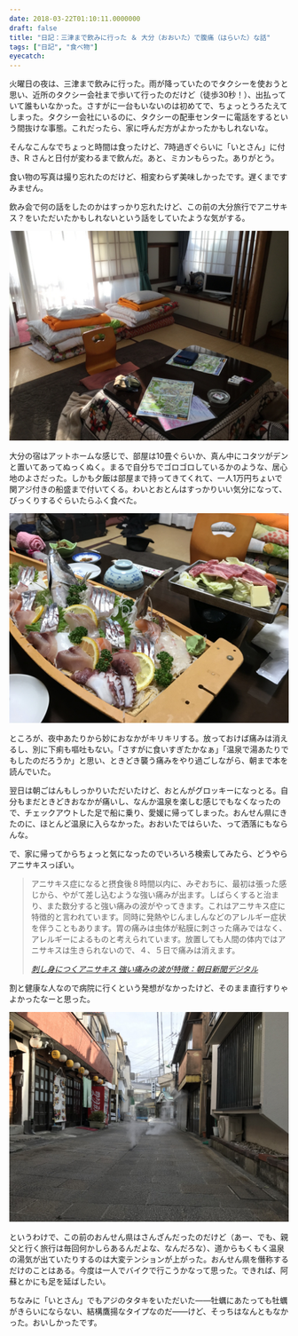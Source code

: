 ```yaml
---
date: 2018-03-22T01:10:11.0000000
draft: false
title: "日記：三津まで飲みに行った ＆ 大分（おおいた）で腹痛（はらいた）な話"
tags: ["日記", "食べ物"]
eyecatch: 
---
```

<p>火曜日の夜は、三津まで飲みに行った。雨が降っていたのでタクシーを使おうと思い、近所のタクシー会社まで歩いて行ったのだけど（徒歩30秒！）、出払っていて誰もいなかった。さすがに一台もいないのは初めてで、ちょっとうろたえてしまった。タクシー会社にいるのに、タクシーの配車センターに電話をするという間抜けな事態。これだったら、家に呼んだ方がよかったかもしれないな。</p><p>そんなこんなでちょっと時間は食ったけど、7時過ぎぐらいに「いとさん」に付き、R さんと日付が変わるまで飲んだ。あと、ミカンもらった。ありがとう。</p><p>食い物の写真は撮り忘れたのだけど、相変わらず美味しかったです。遅くまですみません。</p><p>飲み会で何の話をしたのかはすっかり忘れたけど、この前の大分旅行でアニサキス？をいただいたかもしれないという話をしていたような気がする。</p><p><span itemscope itemtype="http://schema.org/Photograph"><img src="20180302165335.jpg" alt="f:id:daruyanagi:20180302165335j:plain" title="f:id:daruyanagi:20180302165335j:plain" class="hatena-fotolife" itemprop="image"></span></p><p>大分の宿はアットホームな感じで、部屋は10畳ぐらいか、真ん中にコタツがデンと置いてあってぬっくぬく。まるで自分ちでゴロゴロしているかのような、居心地のよさだった。しかも夕飯は部屋まで持ってきてくれて、一人1万円ちょいで関アジ付きの船盛まで付いてくる。わいとおとんはすっかりいい気分になって、びっくりするぐらいたらふく食べた。</p><p><span itemscope itemtype="http://schema.org/Photograph"><img src="20180302175343.jpg" alt="f:id:daruyanagi:20180302175343j:plain" title="f:id:daruyanagi:20180302175343j:plain" class="hatena-fotolife" itemprop="image"></span></p><p>ところが、夜中あたりから妙におなかがキリキリする。放っておけば痛みは消えるし、別に下痢も嘔吐もない。「さすがに食いすぎたかなぁ」「温泉で湯あたりでもしたのだろうか」と思い、ときどき襲う痛みをやり過ごしながら、朝まで本を読んでいた。</p><p>翌日は朝ごはんもしっかりいただいたけど、おとんがグロッキーになっとる。自分もまだときどきおなかが痛いし、なんか温泉を楽しむ感じでもなくなったので、チェックアウトした足で船に乗り、愛媛に帰ってしまった。おんせん県にきたのに、ほとんど温泉に入らなかった。おおいたではらいた、って洒落にもならんな。</p><p>で、家に帰ってからちょっと気になったのでいろいろ検索してみたら、どうやらアニサキスっぽい。</p>

<blockquote cite="https://www.asahi.com/articles/ASK6Z72XXK6ZUBQU00Y.html">
<p>アニサキス症になると摂食後８時間以内に、みぞおちに、最初は張った感じから、やがて差し込むような強い痛みが出ます。しばらくすると治まり、また数分すると強い痛みの波がやってきます。これはアニサキス症に特徴的と言われています。同時に発熱やじんましんなどのアレルギー症状を伴うこともあります。胃の痛みは虫体が粘膜に刺さった痛みではなく、アレルギーによるものと考えられています。放置しても人間の体内ではアニサキスは生きられないので、４、５日で痛みは消えます。</p>

<cite><a href="https://www.asahi.com/articles/ASK6Z72XXK6ZUBQU00Y.html">&#x523A;&#x3057;&#x8EAB;&#x306B;&#x3064;&#x304F;&#x30A2;&#x30CB;&#x30B5;&#x30AD;&#x30B9; &#x5F37;&#x3044;&#x75DB;&#x307F;&#x306E;&#x6CE2;&#x304C;&#x7279;&#x5FB4;&#xFF1A;&#x671D;&#x65E5;&#x65B0;&#x805E;&#x30C7;&#x30B8;&#x30BF;&#x30EB;</a></cite>
</blockquote>
<p>割と健康な人なので病院に行くという発想がなかったけど、そのまま直行すりゃよかったなーと思った。</p><p><span itemscope itemtype="http://schema.org/Photograph"><img src="20180303084901.jpg" alt="f:id:daruyanagi:20180303084901j:plain" title="f:id:daruyanagi:20180303084901j:plain" class="hatena-fotolife" itemprop="image"></span></p><p>というわけで、この前のおんせん県はさんざんだったのだけど（あー、でも、親父と行く旅行は毎回何かしらあるんだよな、なんだろな）、道からもくもく温泉の湯気が出ていたりするのは大変テンションが上がった。おんせん県を僭称するだけのことはある。今度は一人でバイクで行こうかなって思った。できれば、阿蘇とかにも足を延ばしたい。</p><p>ちなみに「いとさん」でもアジのタタキをいただいた――牡蠣にあたっても牡蠣がきらいにならない、結構鷹揚なタイプなのだ――けど、そっちはなんともなかった。おいしかったです。</p>

